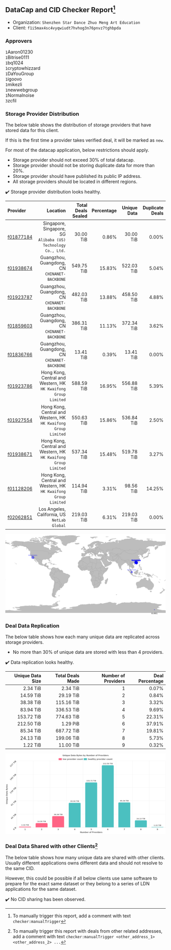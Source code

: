 ## DataCap and CID Checker Report[^1]
 - Organization: `Shenzhen Star Dance Zhuo Meng Art Education`
 - Client: `f1i5max4sc4vyqwiudt7hvhog3n76pnvz7tghbpda`
### Approvers
`1`Aaron01230<br/>`1`Bitrise0111<br/>`1`bq1024<br/>`1`cryptowhizzard<br/>`1`DaYouGroup<br/>`1`igoovo<br/>`1`mikezli<br/>`1`newwebgroup<br/>`1`Normalnoise<br/>`3`zcfil

### Storage Provider Distribution
The below table shows the distribution of storage providers that have stored data for this client.

If this is the first time a provider takes verified deal, it will be marked as `new`.

For most of the datacap application, below restrictions should apply.
 - Storage provider should not exceed 30% of total datacap.
 - Storage provider should not be storing duplicate data for more than 20%.
 - Storage provider should have published its public IP address.
 - All storage providers should be located in different regions.

✔️ Storage provider distribution looks healthy.

| Provider                                              |                                                           Location | Total Deals Sealed | Percentage | Unique Data | Duplicate Deals |
| :---------------------------------------------------- | -----------------------------------------------------------------: | -----------------: | ---------: | ----------: | --------------: |
| [f01877184](https://filfox.info/en/address/f01877184) |   Singapore, Singapore, SG<br/>`Alibaba (US) Technology Co., Ltd.` |          30.00 TiB |      0.86% |   30.00 TiB |           0.00% |
| [f01938674](https://filfox.info/en/address/f01938674) |                   Guangzhou, Guangdong, CN<br/>`CHINANET-BACKBONE` |         549.75 TiB |     15.83% |  522.03 TiB |           5.04% |
| [f01923787](https://filfox.info/en/address/f01923787) |                   Guangzhou, Guangdong, CN<br/>`CHINANET-BACKBONE` |         482.03 TiB |     13.88% |  458.50 TiB |           4.88% |
| [f01859603](https://filfox.info/en/address/f01859603) |                   Guangzhou, Guangdong, CN<br/>`CHINANET-BACKBONE` |         386.31 TiB |     11.13% |  372.34 TiB |           3.62% |
| [f01836766](https://filfox.info/en/address/f01836766) |                   Guangzhou, Guangdong, CN<br/>`CHINANET-BACKBONE` |          13.41 TiB |      0.39% |   13.41 TiB |           0.00% |
| [f01923786](https://filfox.info/en/address/f01923786) | Hong Kong, Central and Western, HK<br/>`HK Kwaifong Group Limited` |         588.59 TiB |     16.95% |  556.88 TiB |           5.39% |
| [f01927554](https://filfox.info/en/address/f01927554) | Hong Kong, Central and Western, HK<br/>`HK Kwaifong Group Limited` |         550.63 TiB |     15.86% |  536.84 TiB |           2.50% |
| [f01938671](https://filfox.info/en/address/f01938671) | Hong Kong, Central and Western, HK<br/>`HK Kwaifong Group Limited` |         537.34 TiB |     15.48% |  519.78 TiB |           3.27% |
| [f01128206](https://filfox.info/en/address/f01128206) | Hong Kong, Central and Western, HK<br/>`HK Kwaifong Group Limited` |         114.94 TiB |      3.31% |   98.56 TiB |          14.25% |
| [f02062851](https://filfox.info/en/address/f02062851) |                    Los Angeles, California, US<br/>`NetLab Global` |         219.03 TiB |      6.31% |  219.03 TiB |           0.00% |

<img src="https://raw.githubusercontent.com/data-preservation-programs/filplus-checker-assets/main/filecoin-project/filecoin-plus-large-datasets/issues/1408/1686534398182.png"/>

### Deal Data Replication
The below table shows how each many unique data are replicated across storage providers.

- No more than 30% of unique data are stored with less than 4 providers.

✔️ Data replication looks healthy.

| Unique Data Size | Total Deals Made | Number of Providers | Deal Percentage |
| ---------------: | ---------------: | ------------------: | --------------: |
|         2.34 TiB |         2.34 TiB |                   1 |           0.07% |
|        14.59 TiB |        29.19 TiB |                   2 |           0.84% |
|        38.38 TiB |       115.16 TiB |                   3 |           3.32% |
|        83.94 TiB |       336.53 TiB |                   4 |           9.69% |
|       153.72 TiB |       774.63 TiB |                   5 |          22.31% |
|       212.50 TiB |         1.29 PiB |                   6 |          37.91% |
|        85.34 TiB |       687.72 TiB |                   7 |          19.81% |
|        24.13 TiB |       199.06 TiB |                   8 |           5.73% |
|         1.22 TiB |        11.00 TiB |                   9 |           0.32% |

<img src="https://raw.githubusercontent.com/data-preservation-programs/filplus-checker-assets/main/filecoin-project/filecoin-plus-large-datasets/issues/1408/1686534398887.png"/>

### Deal Data Shared with other Clients[^3]
The below table shows how many unique data are shared with other clients.
Usually different applications owns different data and should not resolve to the same CID.

However, this could be possible if all below clients use same software to prepare for the exact same dataset or they belong to a series of LDN applications for the same dataset.

✔️ No CID sharing has been observed.

[^1]: To manually trigger this report, add a comment with text `checker:manualTrigger`

[^2]: Deals from those addresses are combined into this report as they are specified with `checker:manualTrigger`

[^3]: To manually trigger this report with deals from other related addresses, add a comment with text `checker:manualTrigger <other_address_1> <other_address_2> ...`
